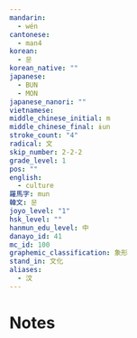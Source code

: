 ```yaml
---
mandarin:
  - wén
cantonese:
  - man4
korean:
  - 문
korean_native: ""
japanese:
  - BUN
  - MON
japanese_nanori: ""
vietnamese:
middle_chinese_initial: m
middle_chinese_final: ɨun
stroke_count: "4"
radical: 文
skip_number: 2-2-2
grade_level: 1
pos: ""
english:
  - culture
羅馬字: mun
韓文: 문
joyo_level: "1"
hsk_level: ""
hanmun_edu_level: 中
danayo_id: 41
mc_id: 100
graphemic_classification: 象形
stand_in: 文化
aliases:
  - 汶
---
```


# Notes
